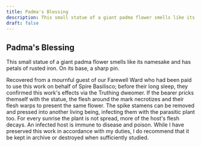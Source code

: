 ```yaml
---
title: Padma's Blessing
description: This small statue of a giant padma flower smells like its namesake and has petals of rusted iron. On its base, a sharp pin....
draft: false
---
```


## Padma's Blessing

This small statue of a giant padma flower smells like its namesake and has petals of rusted iron. On its base, a sharp pin.

Recovered from a mournful guest of our Farewell Ward who had been paid to use this work on behalf of Spire Basilisco; before their long sleep, they confirmed this work's effects via the Truthing dweomer. If the bearer pricks themself with the statue, the flesh around the mark necrotizes and their flesh warps to present the same flower. The spike stamens can be removed and pressed into another living being, infecting them with the parasitic plant too. For every sunrise the plant is not spread, more of the host's flesh decays. An infected host is immune to disease and poison. While I have preserved this work in accordance with my duties, I do recommend that it be kept in archive or destroyed when sufficiently studied.

